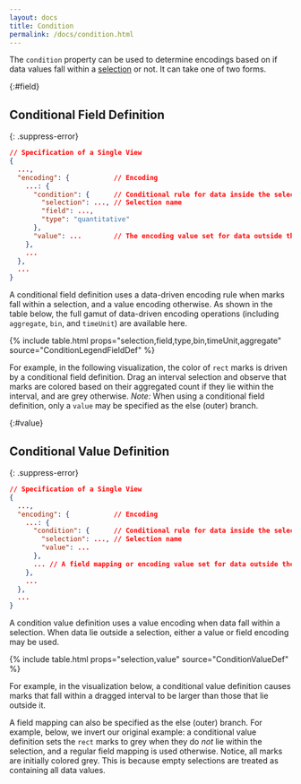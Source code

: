 ```yaml
---
layout: docs
title: Condition
permalink: /docs/condition.html
---
```


The `condition` property can be used to determine encodings based on if data values fall within a [selection](selection.html) or not. It can take one of two forms.

{:#field}
## Conditional Field Definition

{: .suppress-error}
```json
// Specification of a Single View
{
  ...,
  "encoding": {           // Encoding
    ...: {
      "condition": {      // Conditional rule for data inside the selection.
        "selection": ..., // Selection name
        "field": ...,
        "type": "quantitative"
      },
      "value": ...        // The encoding value set for data outside the selection.
    },
    ...
  },
  ...
}
```

A conditional field definition uses a data-driven encoding rule when marks fall within a selection, and a value encoding otherwise. As shown in the table below, the full gamut of data-driven encoding operations (including `aggregate`, `bin`, and `timeUnit`) are available here.

{% include table.html props="selection,field,type,bin,timeUnit,aggregate" source="ConditionLegendFieldDef" %}

For example, in the following visualization, the color of `rect` marks is driven by a conditional field definition. Drag an interval selection and observe that marks are colored based on their aggregated count if they lie within the interval, and are grey otherwise. _Note:_ When using a conditional field definition, only a `value` may be specified as the else (outer) branch.

<div class="vl-example" data-name="selection_type_interval"></div>

{:#value}
## Conditional Value Definition

{: .suppress-error}
```json
// Specification of a Single View
{
  ...,
  "encoding": {           // Encoding
    ...: {
      "condition": {      // Conditional rule for data inside the selection.
        "selection": ..., // Selection name
        "value": ...
      },
      ... // A field mapping or encoding value set for data outside the selection.
    },
    ...
  },
  ...
}
```

A condition value definition uses a value encoding when data fall within a selection. When data lie outside a selection, either a value or field encoding may be used.

{% include table.html props="selection,value" source="ConditionValueDef" %}

For example, in the visualization below, a conditional value definition causes marks that fall within a dragged interval to be larger than those that lie outside it.

<div class="vl-example" data-name="paintbrush_interval"></div>

A field mapping can also be specified as the else (outer) branch. For example, below, we invert our original example: a conditional value definition sets the `rect` marks to grey when they do _not_ lie within the selection, and a regular field mapping is used otherwise. Notice, all marks are initially colored grey. This is because empty selections are treated as containing all data values.

<div class="vl-example" data-name="selection_type_interval_invert"></div>
